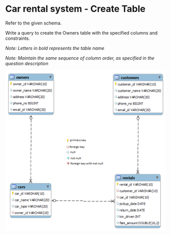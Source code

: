 # Car rental system - Create Table

Refer to the given schema.

Write a query to create the Owners table with the specified columns and constraints.

*Note: Letters in bold represents the table name*

*Note: Maintain the same sequence of column order, as specified in the question description*

![database diagram](../../../database_2.png)